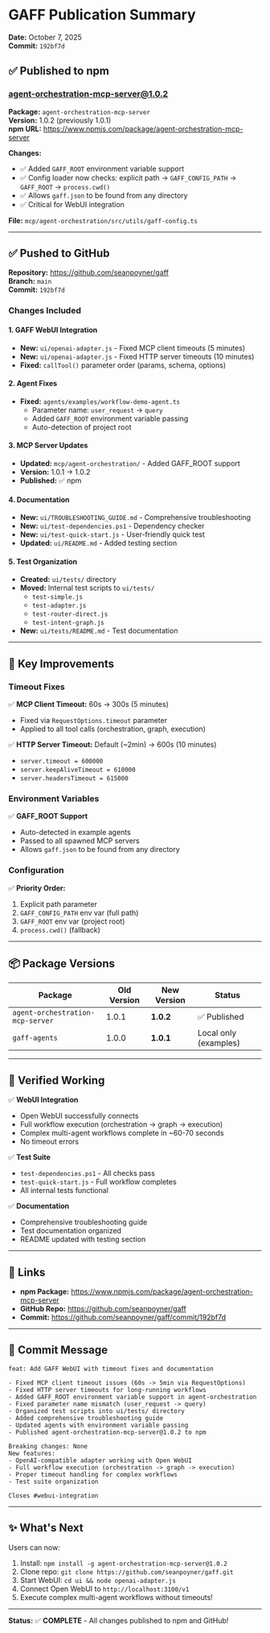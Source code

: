 # GAFF Publication Summary

**Date:** October 7, 2025  
**Commit:** `192bf7d`

## ✅ Published to npm

### agent-orchestration-mcp-server@1.0.2
**Package:** `agent-orchestration-mcp-server`  
**Version:** 1.0.2 (previously 1.0.1)  
**npm URL:** https://www.npmjs.com/package/agent-orchestration-mcp-server

**Changes:**
- ✅ Added `GAFF_ROOT` environment variable support
- ✅ Config loader now checks: explicit path → `GAFF_CONFIG_PATH` → `GAFF_ROOT` → `process.cwd()`
- ✅ Allows `gaff.json` to be found from any directory
- ✅ Critical for WebUI integration

**File:** `mcp/agent-orchestration/src/utils/gaff-config.ts`

---

## ✅ Pushed to GitHub

**Repository:** https://github.com/seanpoyner/gaff  
**Branch:** `main`  
**Commit:** `192bf7d`

### Changes Included

#### 1. GAFF WebUI Integration
- **New:** `ui/openai-adapter.js` - Fixed MCP client timeouts (5 minutes)
- **New:** `ui/openai-adapter.js` - Fixed HTTP server timeouts (10 minutes)
- **Fixed:** `callTool()` parameter order (params, schema, options)

#### 2. Agent Fixes
- **Fixed:** `agents/examples/workflow-demo-agent.ts`
  - Parameter name: `user_request` → `query`
  - Added `GAFF_ROOT` environment variable passing
  - Auto-detection of project root

#### 3. MCP Server Updates
- **Updated:** `mcp/agent-orchestration/` - Added GAFF_ROOT support
- **Version:** 1.0.1 → 1.0.2
- **Published:** ✅ npm

#### 4. Documentation
- **New:** `ui/TROUBLESHOOTING_GUIDE.md` - Comprehensive troubleshooting
- **New:** `ui/test-dependencies.ps1` - Dependency checker
- **New:** `ui/test-quick-start.js` - User-friendly quick test
- **Updated:** `ui/README.md` - Added testing section

#### 5. Test Organization
- **Created:** `ui/tests/` directory
- **Moved:** Internal test scripts to `ui/tests/`
  - `test-simple.js`
  - `test-adapter.js`
  - `test-router-direct.js`
  - `test-intent-graph.js`
- **New:** `ui/tests/README.md` - Test documentation

---

## 🎯 Key Improvements

### Timeout Fixes
✅ **MCP Client Timeout:** 60s → 300s (5 minutes)
- Fixed via `RequestOptions.timeout` parameter
- Applied to all tool calls (orchestration, graph, execution)

✅ **HTTP Server Timeout:** Default (~2min) → 600s (10 minutes)
- `server.timeout = 600000`
- `server.keepAliveTimeout = 610000`
- `server.headersTimeout = 615000`

### Environment Variables
✅ **GAFF_ROOT Support**
- Auto-detected in example agents
- Passed to all spawned MCP servers
- Allows `gaff.json` to be found from any directory

### Configuration
✅ **Priority Order:**
1. Explicit path parameter
2. `GAFF_CONFIG_PATH` env var (full path)
3. `GAFF_ROOT` env var (project root)
4. `process.cwd()` (fallback)

---

## 📦 Package Versions

| Package | Old Version | New Version | Status |
|---------|------------|-------------|--------|
| `agent-orchestration-mcp-server` | 1.0.1 | **1.0.2** | ✅ Published |
| `gaff-agents` | 1.0.0 | **1.0.1** | Local only (examples) |

---

## 🧪 Verified Working

✅ **WebUI Integration**
- Open WebUI successfully connects
- Full workflow execution (orchestration → graph → execution)
- Complex multi-agent workflows complete in ~60-70 seconds
- No timeout errors

✅ **Test Suite**
- `test-dependencies.ps1` - All checks pass
- `test-quick-start.js` - Full workflow completes
- All internal tests functional

✅ **Documentation**
- Comprehensive troubleshooting guide
- Test documentation organized
- README updated with testing section

---

## 🔗 Links

- **npm Package:** https://www.npmjs.com/package/agent-orchestration-mcp-server
- **GitHub Repo:** https://github.com/seanpoyner/gaff
- **Commit:** https://github.com/seanpoyner/gaff/commit/192bf7d

---

## 📝 Commit Message

```
feat: Add GAFF WebUI with timeout fixes and documentation

- Fixed MCP client timeout issues (60s -> 5min via RequestOptions)
- Fixed HTTP server timeouts for long-running workflows
- Added GAFF_ROOT environment variable support in agent-orchestration
- Fixed parameter name mismatch (user_request -> query)
- Organized test scripts into ui/tests/ directory
- Added comprehensive troubleshooting guide
- Updated agents with environment variable passing
- Published agent-orchestration-mcp-server@1.0.2 to npm

Breaking changes: None
New features:
- OpenAI-compatible adapter working with Open WebUI
- Full workflow execution (orchestration -> graph -> execution)
- Proper timeout handling for complex workflows
- Test suite organization

Closes #webui-integration
```

---

## ✨ What's Next

Users can now:
1. Install: `npm install -g agent-orchestration-mcp-server@1.0.2`
2. Clone repo: `git clone https://github.com/seanpoyner/gaff.git`
3. Start WebUI: `cd ui && node openai-adapter.js`
4. Connect Open WebUI to `http://localhost:3100/v1`
5. Execute complex multi-agent workflows without timeouts!

---

**Status:** ✅ **COMPLETE** - All changes published to npm and GitHub!



